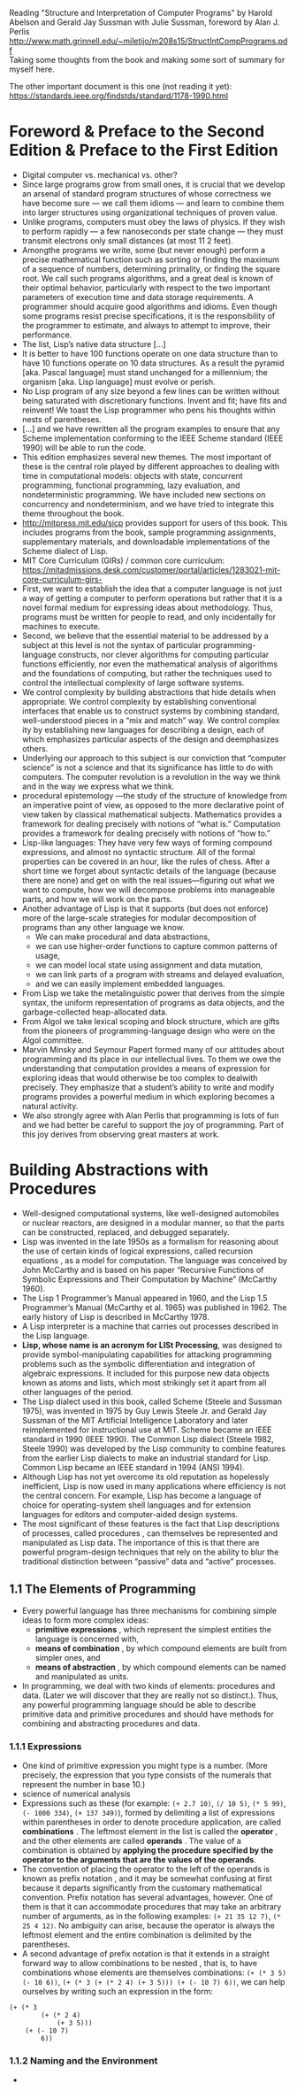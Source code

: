 Reading "Structure and Interpretation of Computer Programs" by Harold Abelson and Gerald Jay Sussman with Julie Sussman, foreword by Alan J. Perlis  
http://www.math.grinnell.edu/~miletijo/m208s15/StructIntCompPrograms.pdf  
Taking some thoughts from the book and making some sort of summary for myself here.  
  
The other important document is this one (not reading it yet):  
https://standards.ieee.org/findstds/standard/1178-1990.html  

# Foreword & Preface to the Second Edition & Preface to the First Edition

- Digital computer vs. mechanical vs. other?
- Since large programs grow from small ones, it is crucial that we develop an arsenal of standard program structures of whose correctness we have become sure — we call them idioms — and learn to combine them into larger structures using organizational techniques of proven value.
- Unlike programs, computers must obey the laws of physics. If they wish to perform rapidly — a few nanoseconds per state change — they must transmit electrons only small distances (at most 11 2 feet).
- Amongthe programs we write, some (but never enough) perform a precise mathematical function such as sorting or finding the maximum of a sequence of numbers, determining primality, or finding the square root. We call such programs algorithms, and a great deal is known of their optimal behavior, particularly with respect to the two important parameters of execution time and data storage requirements. A programmer should acquire good algorithms and idioms. Even though some programs resist precise specifications, it is the responsibility of the programmer to estimate, and always to attempt to improve, their performance.
- The list, Lisp’s native data structure [...]
- It is better to have 100 functions operate on one data structure than to have 10 functions operate on 10 data structures. As a
result the pyramid [aka. Pascal language] must stand unchanged for a millennium; the organism [aka. Lisp language] must evolve or perish.
- No Lisp program of any size beyond a few lines can be written without being saturated with discretionary functions. Invent
and fit; have fits and reinvent! We toast the Lisp programmer who pens his thoughts within nests of parentheses.
- [...] and we have rewritten all the program examples to ensure that any Scheme implementation conforming to the IEEE Scheme standard (IEEE 1990) will be able to run the code.
- This edition emphasizes several new themes. The most important of these is the central role played by different approaches to dealing with time in computational models: objects with state, concurrent programming, functional programming, lazy evaluation, and nondeterministic programming. We have included new sections on concurrency and nondeterminism, and we have tried to integrate this theme throughout the book.
- http://mitpress.mit.edu/sicp provides support for users of this book. This includes programs from the book, sample programming assignments, supplementary materials, and downloadable implementations of the Scheme dialect of Lisp.
- MIT Core Curriculum (GIRs) / common core curriculum: https://mitadmissions.desk.com/customer/portal/articles/1283021-mit-core-curriculum-girs-
- First, we want to establish the idea that a computer language is not just a way of getting a computer to perform operations but rather that it is a novel formal medium for expressing ideas about methodology. Thus, programs must be written for people to read, and only incidentally for machines to execute.
- Second, we believe that the essential material to be addressed by a subject at this level is not the syntax of particular programming-language constructs, nor clever algorithms for computing particular functions efficiently, nor even the mathematical analysis of algorithms and the foundations of computing, but rather the techniques used to control the intellectual complexity of
large software systems.
- We control complexity by building abstractions that hide details when appropriate. We control complexity by establishing conventional interfaces that enable us to construct systems by combining standard, well-understood pieces in a “mix and match” way. We control complex ity by establishing new languages for describing a design, each of which emphasizes particular aspects of the design and deemphasizes others.
- Underlying our approach to this subject is our conviction that “computer science” is not a science and that its significance has little to do with computers. The computer revolution is a revolution in the way we think and in the way we express what we think.
- procedural epistemology —the study of the structure of knowledge from an imperative point of view, as opposed to the more declarative point of view taken by classical mathematical subjects. Mathematics provides a framework for dealing precisely with notions of “what is.” Computation provides a framework for dealing precisely with notions of “how to.”
- Lisp-like languages: They have very few ways of forming compound expressions, and almost no syntactic structure. All of the formal properties can be covered in an hour, like the rules of chess. After a short time we forget about syntactic details of the language (because there are none) and get on with the real issues—figuring out what we want to compute, how we will decompose problems into manageable parts, and how we will work on the parts.
- Another advantage of Lisp is that it supports (but does not enforce) more of the large-scale strategies for modular decomposition of programs than any other language we know.
  - We can make procedural and data abstractions, 
  - we can use higher-order functions to capture common patterns of usage,
  - we can model local state using assignment and data mutation, 
  - we can link parts of a program with streams and delayed evaluation, 
  - and we can easily implement embedded languages.
- From Lisp we take the metalinguistic power that derives from the simple syntax, the uniform representation of programs as data objects, and the garbage-collected heap-allocated data. 
- From Algol we take lexical scoping and block structure, which are gifts from the pioneers of programming-language design who were on the Algol committee.
- Marvin Minsky and Seymour Papert formed many of our attitudes about programming and its place in our intellectual lives. To them we owe the understanding that computation provides a means of expression for exploring ideas that would otherwise be too complex to dealwith precisely. They emphasize that a student’s ability to write and modify programs provides a powerful medium in which exploring becomes a natural activity.
- We also strongly agree with Alan Perlis that programming is lots of fun and we had better be careful to support the joy of programming. Part of this joy derives from observing great masters at work.

# Building Abstractions with Procedures
- Well-designed computational systems, like well-designed automobiles or nuclear reactors, are designed in a modular manner, so that the parts can be constructed, replaced, and debugged separately.
- Lisp was invented in the late 1950s as a formalism for reasoning about the use of certain kinds of logical expressions, called recursion equations , as a model for computation. The language was conceived by John McCarthy and is based on his paper “Recursive Functions of Symbolic Expressions and Their Computation by Machine” (McCarthy 1960).
- The Lisp 1 Programmer’s Manual appeared in 1960, and the Lisp 1.5 Programmer’s Manual (McCarthy et al. 1965) was published in 1962. The early history of Lisp is described in McCarthy 1978.
- A Lisp interpreter is a machine that carries out processes described in the Lisp language.
- **Lisp, whose name is an acronym for LISt Processing**, was designed to provide symbol-manipulating capabilities for attacking programming problems such as the symbolic differentiation and integration of algebraic expressions. It included for this purpose new data objects known as atoms and lists, which most strikingly set it apart from all other languages of the period.
- The Lisp dialect used in this book, called Scheme (Steele and Sussman 1975), was invented in 1975 by Guy Lewis Steele Jr. and Gerald Jay Sussman of the MIT Artificial Intelligence Laboratory and later reimplemented for instructional use at MIT. Scheme became an IEEE standard in 1990 (IEEE 1990). The Common Lisp dialect (Steele 1982, Steele 1990) was developed by the Lisp community to combine features from the earlier Lisp dialects to make an industrial standard for Lisp. Common Lisp became an IEEE standard in 1994 (ANSI 1994).
- Although Lisp has not yet overcome its old reputation as hopelessly inefficient, Lisp is now used in many applications where efficiency is not the central concern. For example, Lisp has become a language of choice for operating-system shell languages and for extension languages for editors and computer-aided design systems.
- The most significant of these features is the fact that Lisp descriptions of processes, called procedures , can themselves be represented and manipulated as Lisp data. The importance of this is that there are powerful program-design techniques that rely on the ability to blur the traditional distinction between “passive” data and “active” processes.

## 1.1 The Elements of Programming
- Every powerful language has three mechanisms for combining simple ideas to form more complex ideas:
  - **primitive expressions** , which represent the simplest entities the language is concerned with,
  - **means of combination** , by which compound elements are built from simpler ones, and
  - **means of abstraction** , by which compound elements can be named and manipulated as units.
- In programming, we deal with two kinds of elements: procedures and data. (Later we will discover that they are really not so distinct.). Thus, any powerful programming language should be able to describe primitive data and primitive procedures and should have methods for combining and abstracting procedures and data.

### 1.1.1 Expressions
- One kind of primitive expression you might type is a number. (More precisely, the expression that you type consists of the numerals that represent the number in base 10.)
- science of numerical analysis
- Expressions such as these (for example: `(+ 2.7 10)`, `(/ 10 5)`, `(* 5 99)`, `(- 1000 334)`, `(+ 137 349)`), formed by delimiting a list of expressions within parentheses in order to denote procedure application, are called **combinations** . The leftmost element in the list is called the **operator** , and the other elements are called **operands** . The value of a combination is obtained by **applying the procedure specified by the operator to the arguments that are the values of the operands**.
- The convention of placing the operator to the left of the operands is known as prefix notation , and it may be somewhat confusing at first because it departs significantly from the customary mathematical convention. Prefix notation has several advantages, however. One of them is that it can accommodate procedures that may take an arbitrary number of arguments, as in the following examples: `(+ 21 35 12 7)`, `(* 25 4 12)`. No ambiguity can arise, because the operator is always the leftmost element and the entire combination is delimited by the parentheses.
- A second advantage of prefix notation is that it extends in a straight forward way to allow combinations to be nested , that is, to have combinations whose elements are themselves combinations: `(+ (* 3 5) (- 10 6))`, `(+ (* 3 (+ (* 2 4) (+ 3 5))) (+ (- 10 7) 6))`, we can help ourselves by writing such an expression in the form:
```
(+ (* 3
        (+ (* 2 4)
            (+ 3 5)))
    (+ (- 10 7)
        6))
```
### 1.1.2 Naming and the Environment
- 

